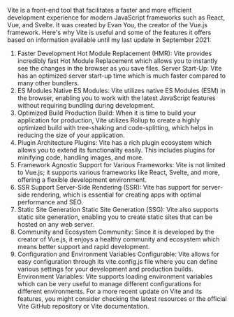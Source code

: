 Vite is a front-end tool that facilitates a faster and more efficient development experience for modern JavaScript frameworks such as React, Vue, and Svelte. It was created by Evan You, the creator of the Vue.js framework. Here's why Vite is useful and some of the features it offers based on information available until my last update in September 2021:

1. Faster Development
Hot Module Replacement (HMR): Vite provides incredibly fast Hot Module Replacement which allows you to instantly see the changes in the browser as you save files.
Server Start-Up: Vite has an optimized server start-up time which is much faster compared to many other bundlers.
2. ES Modules
Native ES Modules: Vite utilizes native ES Modules (ESM) in the browser, enabling you to work with the latest JavaScript features without requiring bundling during development.
3. Optimized Build
Production Build: When it is time to build your application for production, Vite utilizes Rollup to create a highly optimized build with tree-shaking and code-splitting, which helps in reducing the size of your application.
4. Plugin Architecture
Plugins: Vite has a rich plugin ecosystem which allows you to extend its functionality easily. This includes plugins for minifying code, handling images, and more.
5. Framework Agnostic
Support for Various Frameworks: Vite is not limited to Vue.js; it supports various frameworks like React, Svelte, and more, offering a flexible development environment.
6. SSR Support
Server-Side Rendering (SSR): Vite has support for server-side rendering, which is essential for creating apps with optimal performance and SEO.
7. Static Site Generation
Static Site Generation (SSG): Vite also supports static site generation, enabling you to create static sites that can be hosted on any web server.
8. Community and Ecosystem
Community: Since it is developed by the creator of Vue.js, it enjoys a healthy community and ecosystem which means better support and rapid development.
9. Configuration and Environment Variables
Configurable: Vite allows for easy configuration through its vite.config.js file where you can define various settings for your development and production builds.
Environment Variables: Vite supports loading environment variables which can be very useful to manage different configurations for different environments.
For a more recent update on Vite and its features, you might consider checking the latest resources or the official Vite GitHub repository or Vite documentation.
